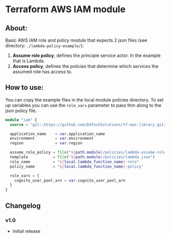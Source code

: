 # Terraform AWS IAM module

## About:

Basic AWS IAM role and policy module that expects 2 json files (see directory: ```./lambda-policy-example/```):

1) **Assume role policy**, defines the principle service actor. In the example that is Lambda.
2) **Access policy**, defines the policies that determine which services the assumed role has access to.


## How to use:

You can copy the example files in the local module policies directory. To set up variables you can use the ```role_vars``` parameter to pass thm along to the json policy file.

```terraform
module "iam" {
  source = "git::https://github.com/EATechSolutions/tf-aws-library.git//iam"

  application_name    = var.application_name
  environment         = var.environment
  region              = var.region

  assume_role_policy = file("${path.module}/policies/lambda-assume-role.json")
  template           = file("${path.module}/policies/lambda.json")
  role_name          = "${local.lambda_function_name}-role"
  policy_name        = "${local.lambda_function_name}-policy"

  role_vars = {
    cognito_user_pool_arn = var.cognito_user_pool_arn
  }
}
```

## Changelog

### v1.0
 - Initial release